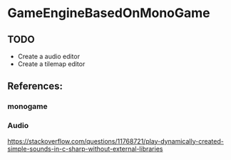 # GameEngineBasedOnMonoGame

## TODO

- Create a audio editor
- Create a tilemap editor

## References:

### monogame

### Audio

https://stackoverflow.com/questions/11768721/play-dynamically-created-simple-sounds-in-c-sharp-without-external-libraries